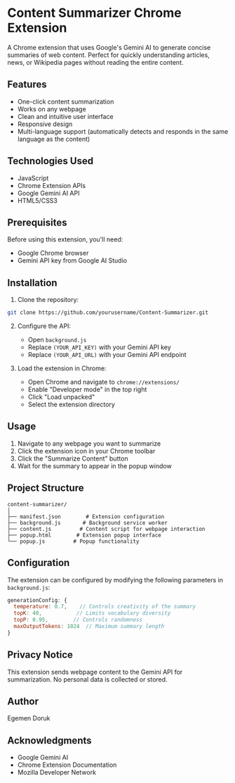 # Content Summarizer Chrome Extension

A Chrome extension that uses Google's Gemini AI to generate concise summaries of web content. Perfect for quickly understanding articles, news, or Wikipedia pages without reading the entire content.

## Features

- One-click content summarization
- Works on any webpage
- Clean and intuitive user interface
- Responsive design
- Multi-language support (automatically detects and responds in the same language as the content)

## Technologies Used

- JavaScript
- Chrome Extension APIs
- Google Gemini AI API
- HTML5/CSS3

## Prerequisites

Before using this extension, you'll need:
- Google Chrome browser
- Gemini API key from Google AI Studio

## Installation

1. Clone the repository:
```bash
git clone https://github.com/yourusername/Content-Summarizer.git
```

2. Configure the API:
   - Open `background.js`
   - Replace `(YOUR_API_KEY)` with your Gemini API key
   - Replace `(YOUR_API_URL)` with your Gemini API endpoint

3. Load the extension in Chrome:
   - Open Chrome and navigate to `chrome://extensions/`
   - Enable "Developer mode" in the top right
   - Click "Load unpacked"
   - Select the extension directory

## Usage

1. Navigate to any webpage you want to summarize
2. Click the extension icon in your Chrome toolbar
3. Click the "Summarize Content" button
4. Wait for the summary to appear in the popup window

## Project Structure

```
content-summarizer/
│
├── manifest.json        # Extension configuration
├── background.js       # Background service worker
├── content.js         # Content script for webpage interaction
├── popup.html        # Extension popup interface
└── popup.js         # Popup functionality
```

## Configuration

The extension can be configured by modifying the following parameters in `background.js`:

```javascript
generationConfig: {
  temperature: 0.7,    // Controls creativity of the summary
  topK: 40,           // Limits vocabulary diversity
  topP: 0.95,        // Controls randomness
  maxOutputTokens: 1024  // Maximum summary length
}
```

## Privacy Notice

This extension sends webpage content to the Gemini API for summarization. No personal data is collected or stored.

## Author

Egemen Doruk

## Acknowledgments

- Google Gemini AI
- Chrome Extension Documentation
- Mozilla Developer Network
